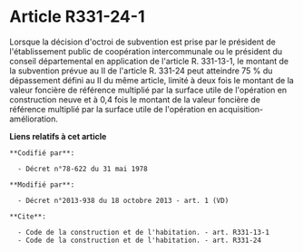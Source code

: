 # Article R331-24-1

Lorsque la décision d'octroi de subvention est prise par le président de l'établissement public de coopération intercommunale
ou le président du conseil départemental en application de l'article R. 331-13-1, le montant de la subvention prévue au II de
l'article R. 331-24 peut atteindre 75 % du dépassement défini au II du même article, limité à deux fois le montant de la
valeur foncière de référence multiplié par la surface utile de l'opération en construction neuve et à 0,4 fois le montant de
la valeur foncière de référence multiplié par la surface utile de l'opération en acquisition-amélioration.

**Liens relatifs à cet article**

	**Codifié par**:

	  - Décret n°78-622 du 31 mai 1978

	**Modifié par**:

	  - Décret n°2013-938 du 18 octobre 2013 - art. 1 (VD)

	**Cite**:

	  - Code de la construction et de l'habitation. - art. R331-13-1
	  - Code de la construction et de l'habitation. - art. R331-24
